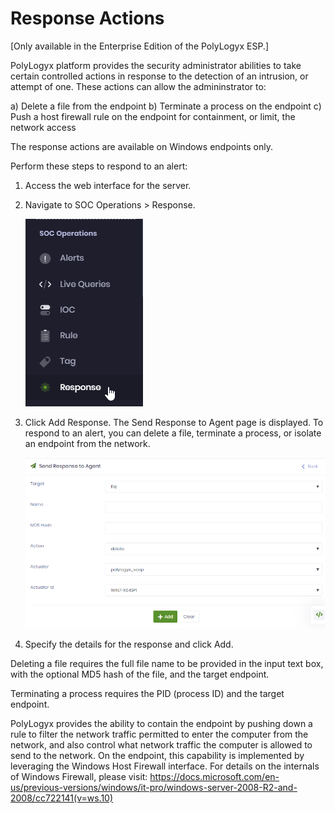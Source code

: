 Response Actions
=================================== 
<red>[Only available in the Enterprise Edition of the PolyLogyx ESP.] </red>

PolyLogyx platform provides the security administrator abilities to take certain controlled actions in response to the detection of an intrusion, or attempt of one. These actions can allow the admininstrator to:

a) Delete a file from the endpoint
b) Terminate a process on the endpoint
c) Push a host firewall rule on the endpoint for containment, or limit, the network access

The response actions are available on Windows endpoints only. 

Perform these steps to respond to an alert:
1. Access the web interface for the server.
2. Navigate to SOC Operations > Response. 

   ![response_menu](https://github.com/preetpoly/test/blob/pooja/response_menu.png)
3. Click Add Response. The Send Response to Agent page is displayed. 
   To respond to an alert, you can delete a file, terminate a process, or isolate an endpoint from the network.
   
   ![send_response](https://github.com/preetpoly/test/blob/pooja/send_response.png)
4. Specify the details for the response and click Add.









Deleting a file requires the full file name to be provided in the input text box, with the optional MD5 hash of the file, and the target endpoint.














Terminating a process requires the PID (process ID) and the target endpoint.





PolyLogyx provides the ability to contain the endpoint by pushing down a rule to filter the network traffic permitted to enter the computer from the network, and also control what network traffic the computer is allowed to send to the network. On the endpoint, this capability is implemented by leveraging the Windows Host Firewall interface. For details on the internals of Windows Firewall, please visit: https://docs.microsoft.com/en-us/previous-versions/windows/it-pro/windows-server-2008-R2-and-2008/cc722141(v=ws.10)





